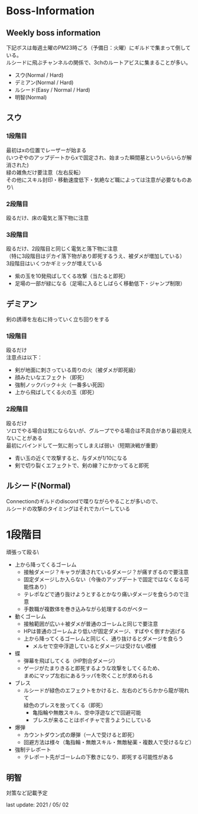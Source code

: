# Boss-Information

## Weekly boss information

下記ボスは毎週土曜のPM23時ごろ（予備日：火曜）にギルドで集まって倒している。\
ルシードに飛ぶチャンネルの関係で、3chのルートアビスに集まることが多い。

* スウ(Normal / Hard)
* デミアン(Normal / Hard)
* ルシード(Easy / Normal / Hard)
* 明智(Normal)

## スウ

### 1段階目

最初はxの位置でレーザーが始まる\
(いつぞやのアップデートからxで固定され、始まった瞬間墓といういらいらが解消された)\
緑の雑魚だけ要注意（左右反転）\
その他にスキル封印・移動速度低下・気絶など職によっては注意が必要なものあり\

### 2段階目

殴るだけ、床の電気と落下物に注意

### 3段階目

殴るだけ、2段階目と同じく電気と落下物に注意\
（特に3段階目はデカイ落下物があり即死するうえ、被ダメが増加している）\
3段階目はいくつかギミックが増えている
* 紫の玉を10発飛ばしてくる攻撃（当たると即死）
* 足場の一部が緑になる（足場に入るとしばらく移動低下・ジャンプ制限）

## デミアン

剣の誘導を左右に持っていく立ち回りをする

### 1段階目

殴るだけ\
注意点は以下：
* 剣が地面に刺さっている周りの火（被ダメが即死級）
* 顔みたいなエフェクト（即死）
* 強制ノックバック＋火（一番多い死因）
* 上から飛ばしてくる火の玉（即死）

### 2段階目

殴るだけ\
ソロでやる場合は気にならないが、グループでやる場合は不具合があり最初見えないことがある\
最初にバインドして一気に削ってしまえば弱い（短期決戦が重要）
* 青い玉の近くで攻撃すると、与ダメが1/10になる
* 剣で切り裂くエフェクトで、剣の線？にかかってると即死

## ルシード(Normal)

Connectionのギルドのdiscordで喋りながらやることが多いので、\
ルシードの攻撃のタイミングはそれでカバーしている

# 1段階目

頑張って殴る\

* 上から降ってくるゴーレム
	* 接触ダメージ？キャラが潰されているダメージ？が痛すぎるので要注意
	* 固定ダメージしか入らない（今後のアップデートで固定ではなくなる可能性あり）
	* テレポなどで通り抜けようとするとかなり痛いダメージを食らうので注意
	* 手数職が複数体を巻き込みながら処理するのがベター
* 動くゴーレム
	* 接触範囲が広い＋被ダメが普通のゴーレムと同じで要注意
	* HPは普通のゴーレムより低いが固定ダメージ、すばやく倒すか逃げる
	* 上から降ってくるゴーレムと同じく、通り抜けるとダメージを食らう
		* メルセで空中浮遊しているとダメージは受けない模様
* 蝶
	* 弾幕を飛ばしてくる（HP割合ダメージ）
	* ゲージがたまりきると即死するような攻撃をしてくるため、\
	まめにマップ左右にあるラッパを吹くことが求められる
* ブレス
	* ルシードが緑色のエフェクトをかけると、左右のどちらかから龍が現れて\
	緑色のブレスを放ってくる（即死）
		* 亀指輪や無敵スキル、空中浮遊などで回避可能
		* ブレスが来ることはボイチャで言うようにしている
* 爆弾
	* カウントダウン式の爆弾（一人で受けると即死）
	* 回避方法は様々（亀指輪・無敵スキル・無敵秘薬・複数人で受けるなど）	
* 強制テレポート
	* テレポート先がゴーレムの下敷きになり、即死する可能性がある

## 明智

対策など記載予定

last update: 2021 / 05/ 02
